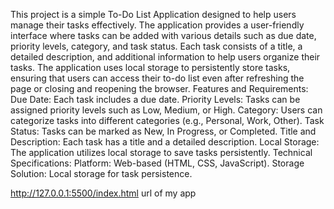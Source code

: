 This project is a simple To-Do List Application designed to help users manage their tasks effectively.
The application provides a user-friendly interface where tasks can be added with various details such as due date, priority levels, category, and task status.
Each task consists of a title, a detailed description, and additional information to help users organize their tasks. 
The application uses local storage to persistently store tasks, ensuring that users can access their to-do list even after refreshing the page or closing and reopening the browser.
Features and Requirements:
          Due Date: Each task includes a due date.
          Priority Levels: Tasks can be assigned priority levels such as Low, Medium, or High.
          Category: Users can categorize tasks into different categories (e.g., Personal, Work, Other).
          Task Status: Tasks can be marked as New, In Progress, or Completed.
          Title and Description: Each task has a title and a detailed description.
          Local Storage: The application utilizes local storage to save tasks persistently.
Technical Specifications:
          Platform: Web-based (HTML, CSS, JavaScript).
          Storage Solution: Local storage for task persistence.


http://127.0.0.1:5500/index.html  url of my app






